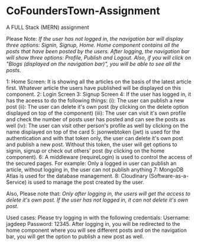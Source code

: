 # CoFoundersTown-Assignment

A FULL Stack (MERN) assignment

Please Note: *If the user has not logged in, the navigation bar will display three options: Signin, Signup, Home. Home component contains all the posts that have been posted by the users. After logging, the navigation bar will show three options: Profile, Publish and Logout. Also, if you will click on "Blogs (displayed on the navigation bar)", you will be able to see all the posts.*

1: Home Screen:  It is showing all the articles on the basis of the latest article first. Whatever article the users have published will be displayed on this component.
2: Login Screen
3: Signup Screen
4: If the user has logged in, it has the aceess to do the following things:
(i): The user can publish a new post
(ii): The user can delete it's own post (by clicking on the delete option displayed on top of the component)
(iii): The user can visit it's own profile and check the number of posts user has posted and can see the posts as well
(iv): The user can visit other person's profile as well by clicking on the name displayed on top of the card
5: jsonwebtoken (jwt) is used for the authentication and with that token only, the user can delete it's own post and publish a new post. Without this token, the user will get options to signin, signup or check out others' post (by clicking on the home component).
6: A middleware (requireLogin) is used to control the access of the secured pages. For example: Only a logged in user can publish an article, without logging in, the user can not publish anything
7: MongoDB Atlas is used for the database management.
8: Cloudinary (Software-as-a-Service) is used to manage the post created by the user. 


Also, Please note that: *Only after logging in, the users will get the access to delete it's own post. If the user has not logged in, it can not delete it's own post.*

Used cases: 
Please try logging in with the following credentials:
Username: jagdeep
Password: 12345.
After logging in, you will be redirected to the home component where you will see different posts and on the navigation bar, you will get the option to publish a new post as well.
